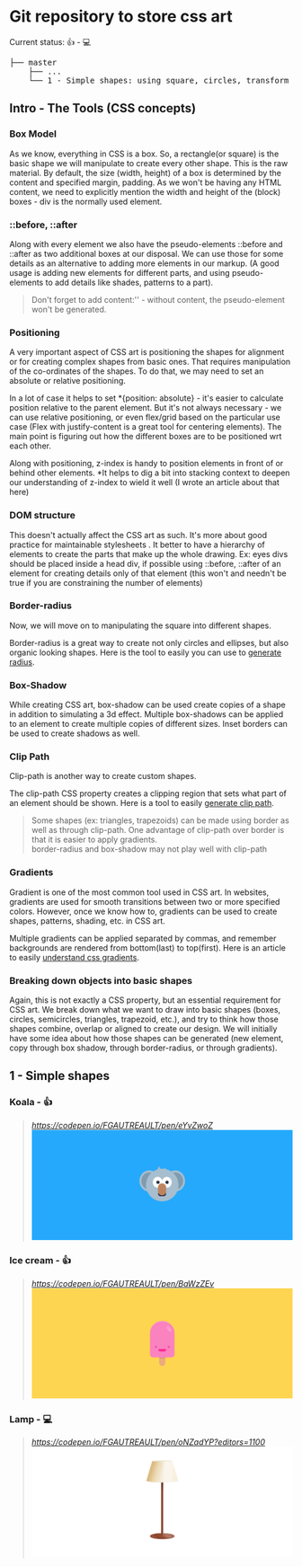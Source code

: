 # Git repository to store css art

Current status: 👍 - 💻
<pre>
├── master
    ├── ...
    └── 1 - Simple shapes: using square, circles, transform & border
</pre>


## Intro - The Tools (CSS concepts)
### Box Model
As we know, everything in CSS is a box. So, a rectangle(or square) is the basic shape we will manipulate to create every other shape. This is the raw material.
By default, the size (width, height) of a box is determined by the content and specified margin, padding. As we won't be having any HTML content, we need to explicitly mention the width and height of the (block) boxes - div is the normally used element.

### ::before, ::after
Along with every element we also have the pseudo-elements ::before and ::after as two additional boxes at our disposal. We can use those for some details as an alternative to adding more elements in our markup. (A good usage is adding new elements for different parts, and using pseudo-elements to add details like shades, patterns to a part).

> Don't forget to add content:'' - without content, the pseudo-element won't be generated.  

### Positioning
A very important aspect of CSS art is positioning the shapes for alignment or for creating complex shapes from basic ones.
That requires manipulation of the co-ordinates of the shapes. To do that, we may need to set an absolute or relative positioning.

In a lot of case it helps to set *{position: absolute} - it's easier to calculate position relative to the parent element. But it's not always necessary - we can use relative positioning, or even flex/grid based on the particular use case (Flex with justify-content is a great tool for centering elements). The main point is figuring out how the different boxes are to be positioned wrt each other.

Along with positioning, z-index is handy to position elements in front of or behind other elements. *It helps to dig a bit into stacking context to deepen our understanding of z-index to wield it well (I wrote an article about that here)

### DOM structure
This doesn't actually affect the CSS art as such. It's more about good practice for maintainable stylesheets . It better to have a hierarchy of elements to create the parts that make up the whole drawing. Ex: eyes divs should be placed inside a head div, if possible using ::before, ::after of an element for creating details only of that element (this won't and needn't be true if you are constraining the number of elements)

### Border-radius
Now, we will move on to manipulating the square into different shapes.

Border-radius is a great way to create not only circles and ellipses, but also organic looking shapes.
Here is the tool to easily you can use to [generate radius](https://9elements.github.io/fancy-border-radius/).

### Box-Shadow
While creating CSS art, box-shadow can be used create copies of a shape in addition to simulating a 3d effect. Multiple box-shadows can be applied to an element to create multiple copies of different sizes. Inset borders can be used to create shadows as well.

### Clip Path
Clip-path is another way to create custom shapes.

The clip-path CSS property creates a clipping region that sets what part of an element should be shown.
Here is a tool to easily [generate clip path](https://bennettfeely.com/clippy/).
> Some shapes (ex: triangles, trapezoids) can be made using border as well as through clip-path. One advantage of clip-path over border is that it is easier to apply gradients.  
> border-radius and box-shadow may not play well with clip-path  

### Gradients
Gradient is one of the most common tool used in CSS art. In websites, gradients are used for smooth transitions between two or more specified colors. However, once we know how to, gradients can be used to create shapes, patterns, shading, etc. in CSS art.

Multiple gradients can be applied separated by commas, and remember backgrounds are rendered from bottom(last) to top(first). 
Here is an article to easily [understand css gradients](https://css-tricks.com/drawing-images-with-css-gradients/).

### Breaking down objects into basic shapes
Again, this is not exactly a CSS property, but an essential requirement for CSS art. We break down what we want to draw into basic shapes (boxes, circles, semicircles, triangles, trapezoid, etc.), and try to think how those shapes combine, overlap or aligned to create our design.
We will initially have some idea about how those shapes can be generated (new element, copy through box shadow, through border-radius, or through gradients).  


## 1 - Simple shapes
### Koala - 👍
> _https://codepen.io/FGAUTREAULT/pen/eYvZwoZ_  
![Simple shapes - Koala](assets/result-koala.png)

### Ice cream - 👍
> _https://codepen.io/FGAUTREAULT/pen/BaWzZEv_  
![Simple shapes - Ice cream](assets/result-icecream.png)

### Lamp - 💻
> _https://codepen.io/FGAUTREAULT/pen/oNZadYP?editors=1100_   
![Simple shapes - Lamp](assets/result-lamp.png)
